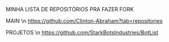 MINHA LISTA DE REPOSITÓRIOS PRA FAZER FORK


MAIN \n
https://github.com/Clinton-Abraham?tab=repositories






PROJETOS \n
https://github.com/StarkBotsIndustries/BotList
